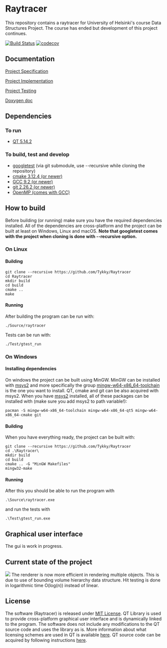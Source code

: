 # Raytracer


This repository contains a raytracer for University of Helsinki's course Data Structures Project.
The course has ended but development of this project continues. 

[![Build Status](https://travis-ci.org/Tykky/Raytracer.svg?branch=master)](https://travis-ci.org/Tykky/Raytracer)
[![codecov](https://codecov.io/gh/Tykky/Raytracer/branch/master/graph/badge.svg)](https://codecov.io/gh/Tykky/Raytracer)
## Documentation

[Project Specification](./Documentation/specification.md)

[Project Implementation](./Documentation/implementation.md)

[Project Testing](./Documentation/testing.md)

[Doxygen doc](https://tykky.github.io/)

## Dependencies

### To run

* [QT 5.14.2](https://www.qt.io/download-open-source)

### To build, test and develop
* [googletest](https://github.com/google/googletest) (via git submodule, use --recursive while cloning the repository)
* [cmake 3.12.4 (or newer)](https://cmake.org/)
* [GCC 9.2 (or newer)](https://gcc.gnu.org/)
* [git 2.26.2 (or newer)](https://git-scm.com/)
* [OpenMP (comes with GCC)](https://www.openmp.org/)

## How to build

Before building (or running) make sure you have the required 
dependencies installed. All of the dependencies are cross-platform
and the project can be built at least on Windows, Linux and macOS. 
**Note that googletest comes with the project when cloning is done with --recursive option.**

### On Linux
#### Building
```
git clone --recursive https://github.com/Tykky/Raytracer
cd Raytracer
mkdir build
cd build
cmake ..
make
```
#### Running
After building the program can be run with:
```
./Source/raytracer
```
Tests can be run with:
```
./Test/gtest_run
```

### On Windows

#### Installing dependencies
On windows the project can be built using MinGW.
MinGW can be installed with [msys2](https://www.msys2.org/) and more 
specifically the group [mingw-w64-x86_64-toolchain](https://packages.msys2.org/group/mingw-w64-x86_64-toolchain)
is the one you want to install. QT, cmake and git can be also acquired with msys2. When you have [msys2](https://www.msys2.org/) installed,
all of these packages can be installed with (make sure you add msys2 to path variable!):
```
pacman -S mingw-w64-x86_64-toolchain mingw-w64-x86_64-qt5 mingw-w64-x86_64-cmake git
```
#### Building
When you have everything ready, the project can be built with:
```
git clone --recursive https://github.com/Tykky/Raytracer
cd .\Raytracer\
mkdir build
cd build
cmake .. -G "MinGW Makefiles"
mingw32-make
```
#### Running
After this you should be able to run the program with
```
.\Source\raytracer.exe
```
and run the tests with 
```
.\Test\gtest_run.exe
```
## Graphical user interface
The gui is work in progress. 

## Current state of the project

![](Documentation/data/renders/demo.png)
The renderer is now more efficient in rendering 
multiple objects. This is due to use of bounding 
volume hierarchy data structure. Hit testing is done 
in logarithmic time O(log(n)) instead of linear.

## License

The software (Raytracer) is released under [MIT License](./LICENSE).
QT Library is used to provide cross-platform graphical 
user interface and is dynamically linked to the program.
The software does not include any modifications to the QT 
source code and uses the library as is. More information 
about what licensing schemes are used in QT is available [here](https://doc.qt.io/qt-5/licenses-used-in-qt.html). 
QT source code can be acquired by following instructions [here](https://wiki.qt.io/Building_Qt_5_from_Git#Getting_the_source_code).